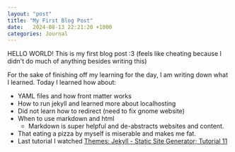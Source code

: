 ```yaml
---
layout: "post"
title: "My First Blog Post"
date:   2024-08-13 22:21:20 +1000
categories: Journal
---
```


HELLO WORLD! This is my first blog post :3 (feels like cheating because I didn't do much of anything besides writing this)

For the sake of finishing off my learning for the day, I am writing down what I learned.
Today I learned how about: 
- YAML files and how front matter works
- How to run jekyll and learned more about localhosting
- Did not learn how to redirect (need to fix gnome website)
- When to use markdown and html
    - Markdown is super helpful and de-abstracts websites and content. 
- That eating a pizza by myself is miserable and makes me fat. 
- Last tutorial I watched [Themes: Jekyll - Static Site Generator; Tutorial 11](https://www.youtube.com/watch?v=NoRS2D-cyko&list=PLLAZ4kZ9dFpOPV5C5Ay0pHaa0RJFhcmcB&index=11)


